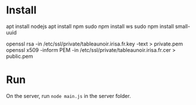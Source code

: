 # Install 
apt install nodejs
apt install npm
sudo npm install ws
sudo npm install small-uuid

openssl rsa -in /etc/ssl/private/tableaunoir.irisa.fr.key -text > private.pem
openssl x509 -inform PEM -in /etc/ssl/private/tableaunoir.irisa.fr.cer > public.pem



# Run
On the server, run <code>node main.js</code> in the server folder.
